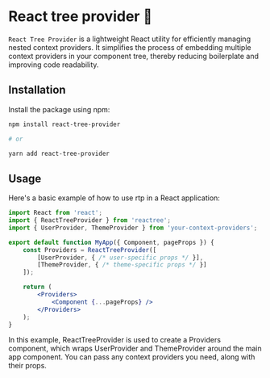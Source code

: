 # React tree provider 🌲

`React Tree Provider` is a lightweight React utility for efficiently managing nested context providers. It simplifies the process of embedding multiple context providers in your component tree, thereby reducing boilerplate and improving code readability.

## Installation

Install the package using npm:

```bash
npm install react-tree-provider

# or

yarn add react-tree-provider
```


## Usage

Here's a basic example of how to use rtp in a React application:

```jsx
import React from 'react';
import { ReactTreeProvider } from 'reactree';
import { UserProvider, ThemeProvider } from 'your-context-providers';

export default function MyApp({ Component, pageProps }) {
    const Providers = ReactTreeProvider([
        [UserProvider, { /* user-specific props */ }],
        [ThemeProvider, { /* theme-specific props */ }]
    ]);

    return (
        <Providers>
            <Component {...pageProps} />
        </Providers>
    );
}
```

In this example, ReactTreeProvider is used to create a Providers component, which wraps UserProvider and ThemeProvider around the main app component. You can pass any context providers you need, along with their props.


